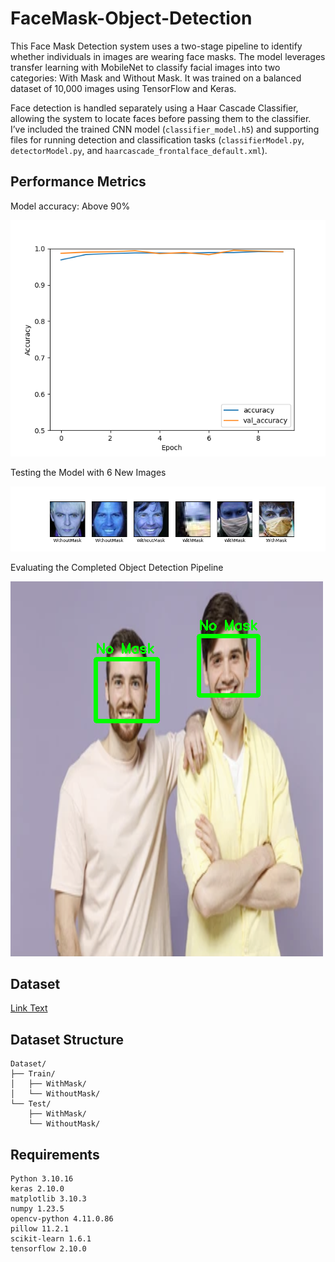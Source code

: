 # FaceMask-Object-Detection
This Face Mask Detection system uses a two-stage pipeline to identify whether individuals in images are wearing face masks. The model leverages transfer learning with MobileNet to classify facial images into two categories: With Mask and Without Mask. It was trained on a balanced dataset of 10,000 images using TensorFlow and Keras.

Face detection is handled separately using a Haar Cascade Classifier, allowing the system to locate faces before passing them to the classifier. I’ve included the trained CNN model (`classifier_model.h5`) and supporting files for running detection and classification tasks (`classifierModel.py`, `detectorModel.py`, and `haarcascade_frontalface_default.xml`).

## Performance Metrics
Model accuracy: Above 90%

![alt text](Support/Figure_1.png)

Testing the Model with 6 New Images

![alt text](Support/Figure_2.png)

Evaluating the Completed Object Detection Pipeline

![alt text](Support/Figure_3.png)

## Dataset

[Link Text](https://www.kaggle.com/datasets/ashishjangra27/face-mask-12k-images-dataset/code?datasetId=675484&sortBy=voteCount)

## Dataset Structure
```
Dataset/
├── Train/
│   ├── WithMask/
│   └── WithoutMask/
└── Test/
    ├── WithMask/
    └── WithoutMask/
```

## Requirements
```
Python 3.10.16 
keras 2.10.0
matplotlib 3.10.3
numpy 1.23.5
opencv-python 4.11.0.86
pillow 11.2.1
scikit-learn 1.6.1
tensorflow 2.10.0
```
